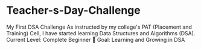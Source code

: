 # Teacher-s-Day-Challenge
My First DSA Challenge As instructed by my college's PAT (Placement and Training) Cell, I have started learning Data Structures and Algorithms (DSA). Current Level: Complete Beginner 🚀 Goal: Learning and Growing in DSA
